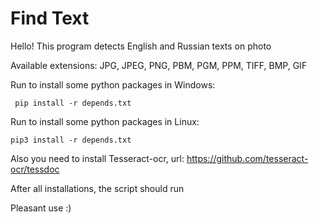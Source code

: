 Find Text
=========

Hello! This program detects English and Russian texts on photo

Available extensions: JPG, JPEG, PNG, PBM, PGM, PPM, TIFF, BMP, GIF


Run to install some python packages in Windows:

	 pip install -r depends.txt


Run to install some python packages in Linux: 

	pip3 install -r depends.txt

Also you need to install Tesseract-ocr, url: https://github.com/tesseract-ocr/tessdoc

After all installations, the script should run


Pleasant use :)
